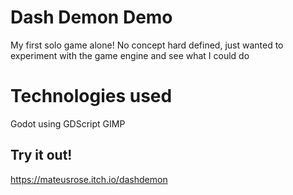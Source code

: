 # Dash Demon Demo

My first solo game alone! No concept hard defined, just wanted to experiment with the game engine and see what I could do

# Technologies used
Godot using GDScript
GIMP

## Try it out!
https://mateusrose.itch.io/dashdemon
